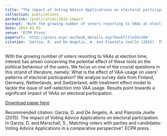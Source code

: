 ```yaml
---
title: "The impact of Voting Advice Applications on electoral participation"
collection: publications
permalink: /publication/2014-impact
excerpt: 'With the growing number of voters resorting to VAAs at election time, interest has arisen concerning the potential effect of these tools on the political behaviour of the users. We focus on one of the crucial questions in this strand of literature, namely: What is the effect of VAA-usage on users’ patterns of electoral participation? We analyse survey data from Finland, Germany, Netherlands, and Switzerland, with treatment effect model to tackle the issue of self-selection into VAA usage. Results point towards a significant impact of VAAs on electoral participation.'
date: 2014-05-01
venue: 'ECPR Press'
paperurl: 'http://press.ecpr.eu/book_details.asp?bookTitleID=104'
citation: 'Garzia, D. and De Angelis, A. and Pianzola Joelle (2015). The impact of Voting Advice Applications on electoral participation. In Garzia, D. and Marschall, S., Matching voters with parties and candidates: Voting Advice Applications in a comparative perspective”. ECPR press.'
---
```


With the growing number of voters resorting to VAAs at election time, interest has arisen concerning the potential effect of these tools on the political behaviour of the users. We focus on one of the crucial questions in this strand of literature, namely: What is the effect of VAA-usage on users’ patterns of electoral participation? We analyse survey data from Finland, Germany, Netherlands, and Switzerland, with treatment effect model to tackle the issue of self-selection into VAA usage. Results point towards a significant impact of VAAs on electoral participation.

[Download paper here](http://press.ecpr.eu/book_details.asp?bookTitleID=104)

Recommended citation: Garzia, D. and De Angelis, A. and Pianzola Joelle (2015). The impact of Voting Advice Applications on electoral participation. In Garzia, D. and Marschall, S., Matching voters with parties and candidates: Voting Advice Applications in a comparative perspective”. ECPR press.
